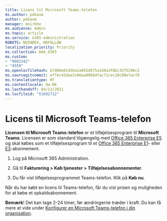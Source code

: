 ```yaml
---
title: Licens til Microsoft Teams-telefon
ms.author: pebaum
author: pebaum
manager: mnirkhe
ms.audience: Admin
ms.topic: article
ms.service: o365-administration
ROBOTS: NOINDEX, NOFOLLOW
localization_priority: Priority
ms.collection: Adm_O365
ms.custom:
- "9002342"
- "4559"
ms.openlocfilehash: b7d68e01456a1a055d975a1d9a3f8bc35f5296c2
ms.sourcegitcommit: ef7ec42aba3c06aa8966dfac71cec18c08e7acf8
ms.translationtype: HT
ms.contentlocale: da-DK
ms.lasthandoff: 04/13/2021
ms.locfileid: "51692712"
---
```

# <a name="microsoft-teams-phone-license"></a>Licens til Microsoft Teams-telefon

**Licensen til Microsoft Teams-telefon** er et tilføjelsesprogram til **Microsoft Teams**. Licensen er som standard tilgængelig med [Office 365 Enterprise E5](https://www.microsoft.com/microsoft-365/business/office-365-enterprise-e5-business-software?rtc=1&activetab=pivot%3aoverviewtab) og skal købes som et tilføjelsesprogram til et [Office 365 Enterprise E1](https://products.office.com/business/office-365-enterprise-e1-business-software)- eller [E3](https://products.office.com/business/office-365-enterprise-e3-business-software)-abonnement.

1. Log på Microsoft 365 Administration.

2. Gå til **Fakturering > Køb tjenester > Tilføjelsesabonnementer**. 

3. Du får vist tilføjelsesprogrammet Teams-telefon. Klik på **Køb nu**.

Når du har købt en licens til Teams-telefon, får du vist prisen og muligheden for at købe et opkaldsabonnement.

**Bemærk**! Det kan tage 2-24 timer, før ændringerne træder i kraft. Du kan få mere at vide under [Konfigurer en Microsoft Teams-telefon i din organisation](https://docs.microsoft.com/MicrosoftTeams/setting-up-your-phone-system). 

